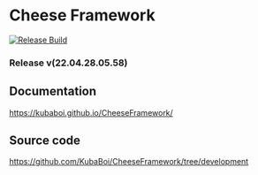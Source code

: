 # Cheese Framework

[![Release Build](https://github.com/KubaBoi/CheeseFramework/actions/workflows/realeaseDate.yml/badge.svg?branch=main)](https://github.com/KubaBoi/CheeseFramework/actions/workflows/realeaseDate.yml)

### Release v(22.04.28.05.58)

## Documentation

https://kubaboi.github.io/CheeseFramework/

## Source code

https://github.com/KubaBoi/CheeseFramework/tree/development